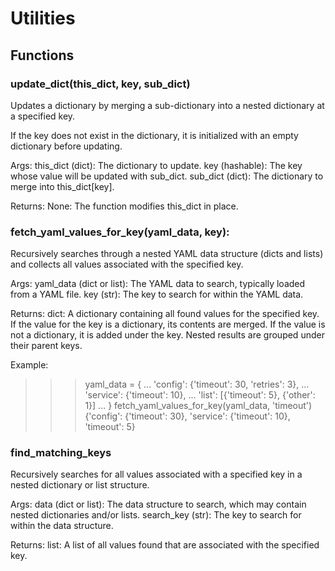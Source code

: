 # Utilities

## Functions

### update_dict(this_dict, key, sub_dict)

  Updates a dictionary by merging a sub-dictionary into a nested dictionary at a specified key.

  If the key does not exist in the dictionary, it is initialized with an empty dictionary before updating.

  Args:
    this_dict (dict): The dictionary to update.
    key (hashable): The key whose value will be updated with sub_dict.
    sub_dict (dict): The dictionary to merge into this_dict[key].

  Returns:
    None: The function modifies this_dict in place.


### fetch_yaml_values_for_key(yaml_data, key):

Recursively searches through a nested YAML data structure (dicts and lists)
and collects all values associated with the specified key.

Args:
  yaml_data (dict or list): The YAML data to search, typically loaded from a YAML file.
  key (str): The key to search for within the YAML data.

Returns:
  dict: A dictionary containing all found values for the specified key.
      If the value for the key is a dictionary, its contents are merged.
      If the value is not a dictionary, it is added under the key.
      Nested results are grouped under their parent keys.

Example:
  >>> yaml_data = {
  ...     'config': {'timeout': 30, 'retries': 3},
  ...     'service': {'timeout': 10},
  ...     'list': [{'timeout': 5}, {'other': 1}]
  ... }
  >>> fetch_yaml_values_for_key(yaml_data, 'timeout')
  {'config': {'timeout': 30}, 'service': {'timeout': 10}, 'timeout': 5}


### find_matching_keys
Recursively searches for all values associated with a specified key in a nested dictionary or list structure.

Args:
  data (dict or list): The data structure to search, which may contain nested dictionaries and/or lists.
  search_key (str): The key to search for within the data structure.

Returns:
  list: A list of all values found that are associated with the specified key.
